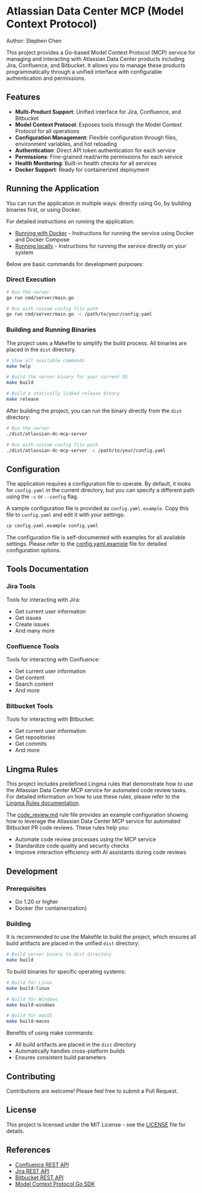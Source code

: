 # Atlassian Data Center MCP (Model Context Protocol)

Author: Stephen Chen

This project provides a Go-based Model Context Protocol (MCP) service for managing and interacting with Atlassian Data Center products including Jira, Confluence, and Bitbucket. It allows you to manage these products programmatically through a unified interface with configurable authentication and permissions.

## Features

- **Multi-Product Support**: Unified interface for Jira, Confluence, and Bitbucket
- **Model Context Protocol**: Exposes tools through the Model Context Protocol for all operations
- **Configuration Management**: Flexible configuration through files, environment variables, and hot reloading
- **Authentication**: Direct API token authentication for each service
- **Permissions**: Fine-grained read/write permissions for each service
- **Health Monitoring**: Built-in health checks for all services
- **Docker Support**: Ready for containerized deployment

## Running the Application

You can run the application in multiple ways: directly using Go, by building binaries first, or using Docker.

For detailed instructions on running the application:
- [Running with Docker](README.docker.en.md) - Instructions for running the service using Docker and Docker Compose
- [Running locally](README.local.en.md) - Instructions for running the service directly on your system

Below are basic commands for development purposes:

### Direct Execution

```bash
# Run the server
go run cmd/server/main.go

# Run with custom config file path
go run cmd/server/main.go -c /path/to/your/config.yaml
```

### Building and Running Binaries

The project uses a Makefile to simplify the build process. All binaries are placed in the `dist` directory.

```bash
# Show all available commands
make help

# Build the server binary for your current OS
make build

# Build a statically linked release binary
make release
```

After building the project, you can run the binary directly from the `dist` directory:

```bash
# Run the server
./dist/atlassian-dc-mcp-server

# Run with custom config file path
./dist/atlassian-dc-mcp-server -c /path/to/your/config.yaml
```

## Configuration

The application requires a configuration file to operate. By default, it looks for `config.yaml` in the current directory, but you can specify a different path using the `-c` or `--config` flag.

A sample configuration file is provided as `config.yaml.example`. Copy this file to `config.yaml` and edit it with your settings:

```bash
cp config.yaml.example config.yaml
```

The configuration file is self-documented with examples for all available settings. Please refer to the [config.yaml.example](config.yaml.example) file for detailed configuration options.

## Tools Documentation

### Jira Tools

Tools for interacting with Jira:
- Get current user information
- Get issues
- Create issues
- And many more

### Confluence Tools

Tools for interacting with Confluence:
- Get current user information
- Get content
- Search content
- And more

### Bitbucket Tools

Tools for interacting with Bitbucket:
- Get current user information
- Get repositories
- Get commits
- And more

## Lingma Rules

This project includes predefined Lingma rules that demonstrate how to use the Atlassian Data Center MCP service for automated code review tasks. For detailed information on how to use these rules, please refer to the [Lingma Rules documentation](docs/lingma-rules.md).

The [code_review.md](.lingma/rules/code_review.md) rule file provides an example configuration showing how to leverage the Atlassian Data Center MCP service for automated Bitbucket PR code reviews. These rules help you:

- Automate code review processes using the MCP service
- Standardize code quality and security checks
- Improve interaction efficiency with AI assistants during code reviews

## Development

### Prerequisites

- Go 1.20 or higher
- Docker (for containerization)

### Building

It is recommended to use the Makefile to build the project, which ensures all build artifacts are placed in the unified `dist` directory:

```bash
# Build server binary to dist directory
make build
```

To build binaries for specific operating systems:
```bash
# Build for Linux
make build-linux

# Build for Windows
make build-windows

# Build for macOS
make build-macos
```

Benefits of using make commands:
- All build artifacts are placed in the `dist` directory
- Automatically handles cross-platform builds
- Ensures consistent build parameters

## Contributing

Contributions are welcome! Please feel free to submit a Pull Request.

## License

This project is licensed under the MIT License - see the [LICENSE](LICENSE) file for details.

## References

- [Confluence REST API](https://developer.atlassian.com/server/confluence/rest/v1010/intro/#about)
- [Jira REST API](https://developer.atlassian.com/server/jira/platform/rest/v11000/intro/#gettingstarted)
- [Bitbucket REST API](https://developer.atlassian.com/server/bitbucket/rest/v1000/intro/#about)
- [Model Context Protocol Go SDK](https://github.com/modelcontextprotocol/go-sdk)
